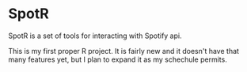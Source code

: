 # SpotR
SpotR is a set of tools for interacting with Spotify api. 

This is my first proper R project. It is fairly new and it doesn't have that many features yet, but I plan to expand it as my schechule permits.
